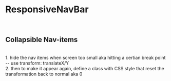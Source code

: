 # ResponsiveNavBar
<br>

## Collapsible Nav-items

<br>
1. hide the nav items when screen too small aka hitting a certian break point -- use transform: translateX/Y<br>
2. then to make it appear again, define a class with CSS style that reset the transformation back to normal aka 0<br>
<br>

